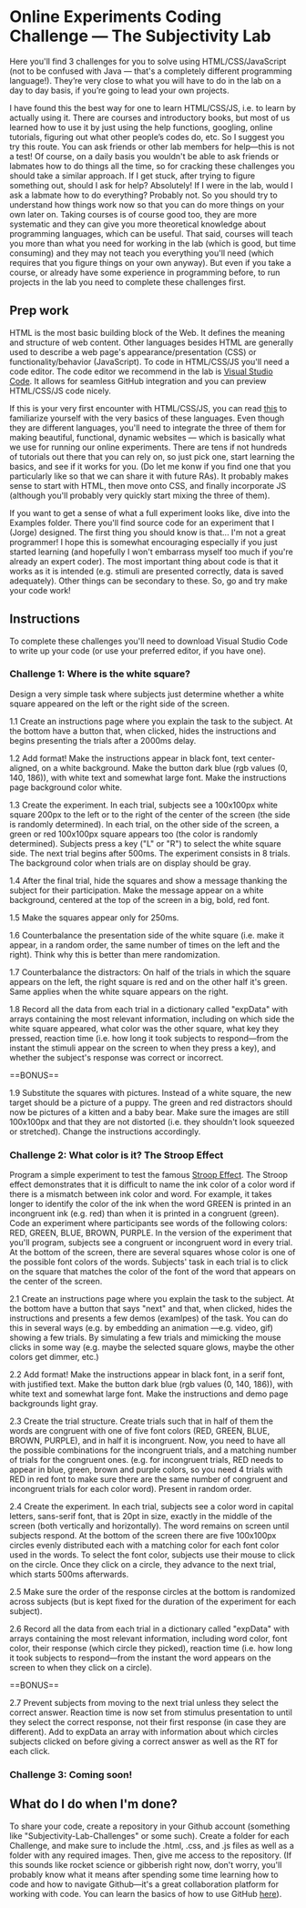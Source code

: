 # Online Experiments Coding Challenge — The Subjectivity Lab

Here you'll find 3 challenges for you to solve using HTML/CSS/JavaScript (not to be confused with Java — that's a completely different programming language!). They’re very close to what you will have to do in the lab on a day to day basis, if you’re going to lead your own projects. 

I have found this the best way for one to learn HTML/CSS/JS, i.e. to learn by actually using it. There are courses and introductory books, but most of us learned how to use it by just using the help functions, googling, online tutorials, figuring out what other people’s codes do, etc. So I suggest you try this route. You can ask friends or other lab members for help—this is not a test! Of course, on a daily basis you wouldn't be able to ask friends or labmates how to do things all the time, so for cracking these challenges you should take a similar approach. If I get stuck, after trying to figure something out, should I ask for help? Absolutely! If I were in the lab, would I ask a labmate how to do everything? Probably not. So you should try to understand how things work now so that you can do more things on your own later on. Taking courses is of course good too, they are more systematic and they can give you more theoretical knowledge about programming languages, which can be useful. That said, courses will teach you more than what you need for working in the lab (which is good, but time consuming) and they may not teach you everything you'll need (which requires that you figure things on your own anyway). But even if you take a course, or already have some experience in programming before, to run projects in the lab you need to complete these challenges first. 

## Prep work

HTML is the most basic building block of the Web. It defines the meaning and structure of web content. Other languages besides HTML are generally used to describe a web page's appearance/presentation (CSS) or functionality/behavior (JavaScript). To code in HTML/CSS/JS you'll need a code editor. The code editor we recommend in the lab is [Visual Studio Code](http://code.visualstudio.com). It allows for seamless GitHub integration and you can preview HTML/CSS/JS code nicely. 

If this is your very first encounter with HTML/CSS/JS, you can read [this](https://developer.mozilla.org/en-US/docs/Web/HTML) to familiarize yourself with the very basics of these languages. Even though they are different languages, you'll need to integrate the three of them for making beautiful, functional, dynamic websites — which is basically what we use for running our online experiments. There are tens if not hundreds of tutorials out there that you can rely on, so just pick one, start learning the basics, and see if it works for you. (Do let me konw if you find one that you particularly like so that we can share it with future RAs). It probably makes sense to start with HTML, then move onto CSS, and finally incorporate JS (although you'll probably very quickly start mixing the three of them).

If you want to get a sense of what a full experiment looks like, dive into the Examples folder. There you'll find source code for an experiment that I (Jorge) designed. The first thing you should know is that... I'm not a great programmer! I hope this is somewhat encouraging especially if you just started learning (and hopefully I won't embarrass myself too much if you're already an expert coder). The most important thing about code is that it works as it is intended (e.g. stimuli are presented correctly, data is saved adequately). Other things can be secondary to these. So, go and try make your code work!

## Instructions

To complete these challenges you'll need to download Visual Studio Code to write up your code (or use your preferred editor, if you have one). 

### Challenge 1: Where is the white square?

Design a very simple task where subjects just determine whether a white square appeared on the left or the right side of the screen. 

1.1 Create an instructions page where you explain the task to the subject. At the bottom have a button that, when clicked, hides the instructions and begins presenting the trials after a 2000ms delay. 

1.2 Add format! Make the instructions appear in black font, text center-aligned, on a white background. Make the button dark blue (rgb values (0, 140, 186)), with white text and somewhat large font. Make the instructions page background color white.

1.3 Create the experiment. In each trial, subjects see a 100x100px white square 200px to the left or to the right of the center of the screen (the side is randomly determined). In each trial, on the other side of the screen, a green or red 100x100px square appears too (the color is randomly determined). Subjects press a key ("L" or "R") to select the white square side. The next trial begins after 500ms. The experiment consists in 8 trials. The background color when trials are on display should be gray.

1.4 After the final trial, hide the squares and show a message thanking the subject for their participation. Make the message appear on a white background, centered at the top of the screen in a big, bold, red font.

1.5 Make the squares appear only for 250ms.

1.6 Counterbalance the presentation side of the white square (i.e. make it appear, in a random order, the same number of times on the left and the right). Think why this is better than mere randomization.

1.7 Counterbalance the distractors: On half of the trials in which the square appears on the left, the right square is red and on the other half it's green. Same applies when the white square appears on the right.

1.8 Record all the data from each trial in a dictionary called "expData" with arrays containing the most relevant information, including on which side the white square appeared, what color was the other square, what key they pressed, reaction time (i.e. how long it took subjects to respond—from the instant the stimuli appear on the screen to when they press a key), and whether the subject's response was correct or incorrect.

==BONUS==

1.9 Substitute the squares with pictures. Instead of a white square, the new target should be a picture of a puppy. The green and red distractors should now be pictures of a kitten and a baby bear. Make sure the images are still 100x100px and that they are not distorted (i.e. they shouldn't look squeezed or stretched). Change the instructions accordingly.

### Challenge 2: What color is it? The Stroop Effect

Program a simple experiment to test the famous [Stroop Effect](https://en.wikipedia.org/wiki/Stroop_effect). The Stroop effect demonstrates that it is difficult to name the ink color of a color word if there is a mismatch between ink color and word. For example, it takes longer to identify the color of the ink when the word GREEN is printed in an incongruent ink (e.g. red) than when it is printed in a congruent (green). Code an experiment where participants see words of the following colors: RED, GREEN, BLUE, BROWN, PURPLE. In the version of the experiment that you'll program, subjects see a congruent or incongruent word in every trial. At the bottom of the screen, there are several squares whose color is one of the possible font colors of the words. Subjects' task in each trial is to click on the square that matches the color of the font of the word that appears on the center of the screen. 

2.1 Create an instructions page where you explain the task to the subject. At the bottom have a button that says "next" and that, when clicked, hides the instructions and presents a few demos (examlpes) of the task. You can do this in several ways (e.g. by embedding an animation —e.g. video, gif) showing a few trials. By simulating a few trials and mimicking the mouse clicks in some way (e.g. maybe the selected square glows, maybe the other colors get dimmer, etc.)

2.2 Add format! Make the instructions appear in black font, in a serif font, with justified text. Make the button dark blue (rgb values (0, 140, 186)), with white text and somewhat large font. Make the instructions and demo page backgrounds light gray.

2.3 Create the trial structure. Create trials such that in half of them the words are congruent with one of five font colors (RED, GREEN, BLUE, BROWN, PURPLE), and in half it is incongruent. Now, you need to have all the possible combinations for the incongruent trials, and a matching number of trials for the congruent ones. (e.g. for incongruent trials, RED needs to appear in blue, green, brown and purple colors, so you need 4 trials with RED in red font to make sure there are the same number of congruent and incongruent trials for each color word). Present in random order.

2.4 Create the experiment. In each trial, subjects see a color word in capital letters, sans-serif font, that is 20pt in size, exactly in the middle of the screen (both vertically and horizontally). The word remains on screen until subjects respond. At the bottom of the screen there are five 100x100px circles evenly distributed each with a matching color for each font color used in the words. To select the font color, subjects use their mouse to click on the circle. Once they click on a circle, they advance to the next trial, which starts 500ms afterwards.

2.5 Make sure the order of the response circles at the bottom is randomized across subjects (but is kept fixed for the duration of the experiment for each subject).

2.6 Record all the data from each trial in a dictionary called "expData" with arrays containing the most relevant information, including word color, font color, their response (which circle they picked), reaction time (i.e. how long it took subjects to respond—from the instant the word appears on the screen to when they click on a circle).

==BONUS==

2.7 Prevent subjects from moving to the next trial unless they select the correct answer. Reaction time is now set from stimulus presentation to until they select the correct response, not their first response (in case they are different). Add to expData an array with information about which circles subjects clicked on before giving a correct answer as well as the RT for each click.

### Challenge 3: Coming soon!


## What do I do when I'm done?

To share your code, create a repository in your Github account (something like "Subjectivity-Lab-Challenges" or some such). Create a folder for each Challenge, and make sure to include the .html, .css, and .js files as well as a folder with any required images. Then, give me access to the repository. (If this sounds like rocket science or gibberish right now, don't worry, you'll probably know what it means after spending some time learning how to code and how to navigate Github—it's a great collaboration platform for working with code. You can learn the basics of how to use GitHub [here](https://guides.github.com/activities/hello-world/)).
